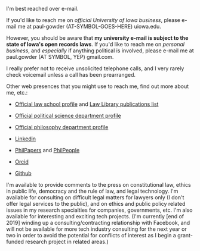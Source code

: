 I'm best reached over e-mail. 

If you'd like to reach me on *official University of Iowa business*, please e-mail me at paul-gowder (AT-SYMBOL-GOES-HERE) uiowa.edu.

However, you should be aware that **my university e-mail is subject to the state of Iowa's open records laws**. If you'd like to reach me on *personal business*, and *especially* if anything political is involved, please e-mail me at paul.gowder (AT SYMBOL, YEP) gmail.com.

I really prefer not to receive unsolicited telephone calls, and I very rarely check voicemail unless a call has been prearranged. 

Other web presences that you might use to reach me, find out more about me, etc.: 

- [Official law school profile](http://www.law.uiowa.edu/faculty/paul-gowder) and [Law Library publications list](https://library.law.uiowa.edu/paul-gowder)

- [Official political science department profile](http://clas.uiowa.edu/polisci/people/paul-gowder)

- [Official philosophy department profile](https://clas.uiowa.edu/philosophy/people/paul-gowder)

- [Linkedin](http://www.linkedin.com/in/paulgowder)

- [PhilPapers](http://philpapers.org/profile/12056) and [PhilPeople](https://philpeople.org/profiles/paul-gowder)

- [Orcid](http://orcid.org/0000-0001-7641-585X)

- [Github](https://github.com/paultopia)

I'm available to provide comments to the press on constitutional law, ethics in public life, democracy and the rule of law, and legal technology. I'm available for consulting on difficult legal matters for lawyers only (I don't offer legal services to the public), and on ethics and public policy related issues in my research specialties for companies, governments, etc. I'm also available for interesting and exciting tech projects. (I'm currently [end of 2019] winding up a consulting/contracting relationship with Facebook, and will not be available for more tech industry consulting for the next year or two in order to avoid the potential for conflicts of interest as I begin a grant-funded research project in related areas.) 
